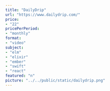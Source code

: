 ```yaml
---
title: "DailyDrip"
url: "https://www.dailydrip.com/"
price: 
- "22"
pricePerPeriod: 
- "monthly"
format: 
- "video"
subject: 
- "elm"
- "elixir"
- "ember"
- "swift"
- "react"
featured: "n"
picture: "../../public/static/dailydrip.png"
---
```

